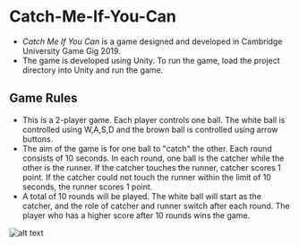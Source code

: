 # Catch-Me-If-You-Can
- *Catch Me If You Can* is a game designed and developed in Cambridge University Game Gig 2019. 
- The game is developed using Unity. To run the game, load the project directory into Unity and run the game.

## Game Rules
- This is a 2-player game. Each player controls one ball. The white ball is controlled using W,A,S,D and the brown ball is controlled using arrow buttons. 
- The aim of the game is for one ball to "catch" the other. Each round consists of 10 seconds. In each round, one ball is the catcher while the other is the runner. If the catcher touches the runner, catcher scores 1 point. If the catcher could not touch the runner within the limit of 10 seconds, the runner scores 1 point. 
- A total of 10 rounds will be played. The white ball will start as the catcher, and the role of catcher and runner switch after each round. The player who has a higher score after 10 rounds wins the game.

![alt text](https://github.com/charleschen01/Catch-Me-If-You-Can/blob/master/Game%20Scene.png)

